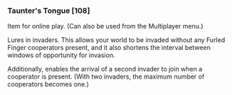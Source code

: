 ### Taunter's Tongue [108]

Item for online play. (Can also be used from the Multiplayer menu.)

Lures in invaders. This allows your world to be invaded without any Furled Finger cooperators present, and it also shortens the interval between windows of opportunity for invasion.

Additionally, enables the arrival of a second invader to join when a cooperator is present. (With two invaders, the maximum number of cooperators becomes one.)